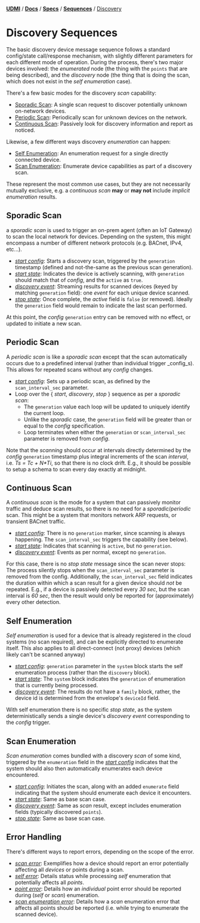 [**UDMI**](../../../) / [**Docs**](../../) / [**Specs**](../) / [**Sequences**](./) / [Discovery](#)

# Discovery Sequences

The basic discovery device message sequence follows a standard config/state call/response mechanism, with
slightly different parameters for each different mode of operation. During the process, there's two major
devices involved: the _enumerated_ node (the thing with the `points` that are being described), and the
_discovery_ node (the thing that is doing the scan, which does not exist in the _self enumeration_ case).

There's a few basic modes for the discovery _scan_ capability:

* [Sporadic Scan](#sporadic-scan): A single scan request to discover potentially unknown on-network devices.
* [Periodic Scan](#periodic-scan): Periodically scan for unknown devices on the network.
* [Continuous Scan](#continuous-scan): Passively look for discovery information and report as noticed.

Likewise, a few different ways discovery _enumeration_ can happen:

* [Self Enumeration](#self-enumeration): An enumeration request for a single directly connected device.
* [Scan Enumeration](#scan-enumeration): Enumerate device capabilities as part of a discovery scan.

These represent the most common use cases, but they are not necessarily mutually exclusive, e.g.
a _continuous scan_ **may** or **may not** include _implicit enumeration_ results. 

## Sporadic Scan

a _sporadic scan_ is used to trigger an on-prem agent (often an IoT Gateway) to scan the local network for devices.
Depending on the system, this might encompass a number of different network protocols (e.g. BACnet, IPv4, etc...).

* [_start config_](../../../tests/config.tests/discovery.json): Starts a discovery scan, triggered
  by the `generation` timestamp (defined and not-the-same as the previous scan generation).
* [_start state_](../../../tests/state.tests/discovery.json): Indicates the device is actively
  scanning, with `generation` should match that of _config_, and the `active` as `true`.
* [_discovery event_](../../../tests/event_discovery.tests/discovery.json): Streaming results
  for scanned devices (keyed by matching `generation` field): one _event_ for each unique device scanned.
* [_stop state_](../../../tests/state.tests/scan_stop.json): Once complete, the _active_ field is `false`
  (or removed). Ideally the `generation` field would remain to indicate the last scan performed.

At this point, the _config_ `generation` entry can be removed with no effect, or updated to initiate a new scan.

## Periodic Scan

A _periodic scan_ is like a _sporadic scan_ except that the scan automatically occurs due to a predefined
interval (rather than individual trigger _config_s). This allows for repeated scans without any _config_ changes.

* [_start config_](../../../tests/config.tests/periodic.json): Sets up a periodic scan, as defined by the
  `scan_interval_sec` parameter.
* Loop over the { _start_, _discovery_, _stop_ } sequence as per a _sporadic scan_:
  * The `generation` value each loop will be updated to uniquely identify the current loop.
  * Unlike the _sporadic_ case, the `generation` field will be greater than or equal to the _config_ specification.
  * Loop terminates when either the `generation` or `scan_interval_sec` parameter is removed from _config_.

Note that the _scanning_ should occur at intervals directly determined by the _config_ `generation` timestamp plus
integral increments of the scan _interval_, i.e. _Ts = Tc + N*Ti_, so that there is no clock drift.  E.g., it
should be possible to setup a schema to scan every day exactly at midnight.

## Continuous Scan

A _continuous scan_ is the mode for a system that can passively monitor traffic and deduce scan results, so
there is no need for a _sporadic_/_periodic_ scan. This might be a system that monitors network ARP requests,
or transient BACnet traffic.

* [_start config_](../../../tests/config.tests/continuous.json): There is no `generation` marker, since
  scanning is always happening. The `scan_interval_sec` triggers the capability (see below).
* [_start state_](../../../tests/state.tests/continuous.json): Indicates that scanning is `active`, but no `generation`.
* [_discovery event_](../../../tests/event_discovery.tests/continuous.json): Events as per normal, except no `generation`.

For this case, there is no _stop state_ message since the scan never stops: The process silently stops when the
`scan_interval_sec` parameter is removed from the config. Additionally, the `scan_interval_sec` field indicates the
duration within which a scan result for a given device should _not_ be repeated. E.g., if a device is passively
detected every _30 sec_, but the scan interval is _60 sec_, then the result would only be reported for
(approximately) every other detection.

## Self Enumeration

_Self enumeration_ is used for a device that is already registered in the cloud systems (no scan required),
and can be explicitly directed to enumerate itself. This also applies to all direct-connect (not proxy) devices
(which likely can't be scanned anyway)

* [_start config_](../../../tests/config.tests/enumeration.json): `generation` parameter in the `system`
  block starts the self enumeration process (rather than the `discovery` block).
* [_start state_](../../../tests/state.tests/enumeration.json): The `system` block indicates the `generation`
  of enumeration that is currently being processed.
* [_discovery event_](../../../tests/event_discovery.tests/enumeration.json): The results do not have a `family` block,
  rather, the device id is determined from the envelope's `deviceId` field.

With self enumeration there is no specific _stop state_, as the system deterministically sends a single device's
_discovery event_ corresponding to the _config_ trigger.

## Scan Enumeration

_Scan enumeration_ comes bundled with a discovery _scan_ of some kind, triggered by the `enumeration` field
in the [_start config_](../../../tests/config.tests/periodic.json) indicates that the system should also
then automatically enumerates each device encountered.

* [_start config_](../../../tests/config.tests/implicit.json): Initiates the scan, along with an added
  `enumerate` field indicating that the system should enumerate each device it encounters.
* [_start state_](../../../tests/state.tests/discovery.json): Same as base scan case.
* [_discovery event_](../../../tests/event_discovery.tests/implicit.json): Same as _scan_ result, except
  includes enumeration fields (typically discovered `points`).
* [_stop state_](../../../tests/state.tests/scan_stop.json): Same as base scan case.

## Error Handling

There's different ways to report errors, depending on the scope of the error.

* [_scan error_](../../../tests/state.tests/scan_error.json): Exemplifies how a device should report an error
potentially affecting all _devices_ or points during a scan.
* [_self error_](../../../tests/state.tests/enumeration.json): Details status while processing _self_ enumeration
  that potentially affects all _points_.
* [_point error_](../../../tests/event_discovery.tests/point_error.json): Details how an _individual_ point error
  should be reported during (_self_ or _scan_) enumeration.
* [_scan enumeration error_](../../../tests/event_discovery.tests/scan_error.json): Details how a _scan_ enumeration
  error that affects all points should be reported (i.e. while trying to enumerate the scanned device).
